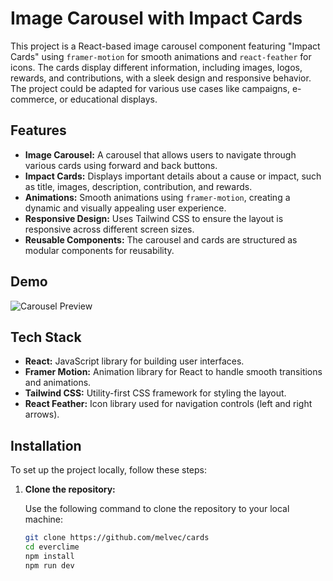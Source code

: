 # Image Carousel with Impact Cards

This project is a React-based image carousel component featuring "Impact Cards" using `framer-motion` for smooth animations and `react-feather` for icons. The cards display different information, including images, logos, rewards, and contributions, with a sleek design and responsive behavior. The project could be adapted for various use cases like campaigns, e-commerce, or educational displays.

## Features

- **Image Carousel:** A carousel that allows users to navigate through various cards using forward and back buttons.
- **Impact Cards:** Displays important details about a cause or impact, such as title, images, description, contribution, and rewards.
- **Animations:** Smooth animations using `framer-motion`, creating a dynamic and visually appealing user experience.
- **Responsive Design:** Uses Tailwind CSS to ensure the layout is responsive across different screen sizes.
- **Reusable Components:** The carousel and cards are structured as modular components for reusability.

## Demo

![Carousel Preview](https://a-z-animals.com/media/2021/04/Fruit-bat-header.jpg)

## Tech Stack

- **React:** JavaScript library for building user interfaces.
- **Framer Motion:** Animation library for React to handle smooth transitions and animations.
- **Tailwind CSS:** Utility-first CSS framework for styling the layout.
- **React Feather:** Icon library used for navigation controls (left and right arrows).

## Installation

To set up the project locally, follow these steps:

1. **Clone the repository:**

   Use the following command to clone the repository to your local machine:

   ```bash
   git clone https://github.com/melvec/cards
   cd everclime
   npm install
   npm run dev
   ```
